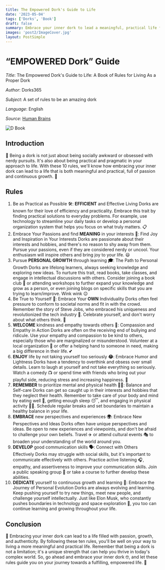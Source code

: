 ```yaml
---
title: The Empowered Dork's Guide to Life
date: '2023-05-04'
tags: ['Dorks', 'Book']
draft: false
summary: Embrace your inner dork to lead a meaningful, practical life full of passion, growth, and authenticity by following 10 rules that highlight your unique strengths.
images: 'post2/ImageCover.jpg'
layout: PostSimple
---
```


# “EMPOWERED Dork” Guide

_Title_: The Empowered Dork's Guide to Life: A Book of Rules for Living As a Proper Dork

_Author_: Dorks365

_Subject_: A set of rules to be an amazing dork

_Language_: English

_Source_: [Human Brains](https://en.wikipedia.org/wiki/Human_brain)

![D Book](https://d365blog.vercel.app/public/static/images/blog/post2/ImageCover.jpg)

## Introduction

🌟 Being a dork is not just about being socially awkward or obsessed with nerdy pursuits. It's also about being practical and pragmatic in your approach to life. With these 10 rules, we'll know how embracing your inner dork can lead to a life that is both meaningful and practical, full of passion and continuous growth. 🌈

## Rules

1. Be as Practical as Possible 🛠️: **EFFICIENT** and Effective Living
   Dorks are known for their love of efficiency and practicality. Embrace this trait by finding practical solutions to everyday problems. For example, use technology to streamline your daily tasks or develop a personal organization system that helps you focus on what truly matters. 📋
2. Embrace Your Passions and find **MEANING** in your interests 💖: Find Joy and Inspiration in Your Interests
   Dorks are passionate about their interests and hobbies, and there's no reason to shy away from them. Pursue your passions, even if they are considered nerdy or uncool. Your enthusiasm will inspire others and bring joy to your life. 😃
3. Pursue **PERSONAL GROWTH** through learning **🎓**: The Path to Personal Growth
   Dorks are lifelong learners, always seeking knowledge and exploring new ideas. To nurture this trait, read books, take classes, and engage in intellectual discussions with others. Consider joining a book club 📖 or attending workshops to further expand your knowledge and grow as a person, or even joining blogs on specific skills that you are trying to learn/improve. Wink wink 😉
4. Be True to Yourself 💪: Embrace Your **OWN** Individuality
   Dorks often feel pressure to conform to societal norms and fit in with the crowd. Remember the story of Steve Jobs, who embraced his uniqueness and revolutionized the tech industry 🍏. Celebrate yourself, and don't worry about what others think. 🎉
5. **WELCOME** kindness and empathy towards others **🤗**: Compassion and Empathy in Action
   Dorks are often on the receiving end of bullying and ridicule. Use your empathy and compassion to be kind to others, especially those who are marginalized or misunderstood. Volunteer at a local organization 🏥 or offer a helping hand to someone in need, making a big difference in their life. 💕
6. **ENJOY** life by not taking yourself too seriously **😂**: Embrace Humor and Lightness
   Dorks have a tendency to overthink and obsess over small details. Learn to laugh at yourself and not take everything so seriously. Watch a comedy 📺 or spend time with friends who bring out your playful side, reducing stress and increasing happiness. 🥳
7. **REMEMBER** to prioritize mental and physical health **🧘‍♀️**: Balance and Self-care
   Dorks can get so caught up in their interests and hobbies that they neglect their health. Remember to take care of your body and mind by eating well 🥗, getting enough sleep 😴, and engaging in physical activity 🚴‍♂️. Schedule regular breaks and set boundaries to maintain a healthy balance in your life.
8. **EMBRACE** new perspectives and experiences **🌍**: Embrace New Perspectives and Ideas
   Dorks often have unique perspectives and ideas. Be open to new experiences and viewpoints, and don't be afraid to challenge your own beliefs. Travel ✈️ or attend cultural events 🎭 to broaden your understanding of the world around you.
9. **DEVELOP** good communication skills **🗣️**: Connect with Others Effectively
   Dorks may struggle with social skills, but it's important to communicate effectively with others. Practice active listening 🎧, empathy, and assertiveness to improve your communication skills. Join a public speaking group 🎤 or take a course to further develop these abilities.
10. **DEDICATE** yourself to continuous growth and learning **🌱**: Embrace the Journey of Personal Evolution
    Dorks are always evolving and learning. Keep pushing yourself to try new things, meet new people, and challenge yourself intellectually. Just like Elon Musk, who constantly pushes boundaries in technology and space exploration 🚀, you too can continue learning and growing throughout your life.

## Conclusion

🎯 Embracing your inner dork can lead to a life filled with passion, growth, and authenticity. By following these ten rules, you'll be well on your way to living a more meaningful and practical life. Remember that being a dork is not a limitation; it's a unique strength that can help you thrive in today's complex world. So, go ahead and embrace your inner dork 🤓, and let these rules guide you on your journey towards a fulfilling, empowered life. 💫
